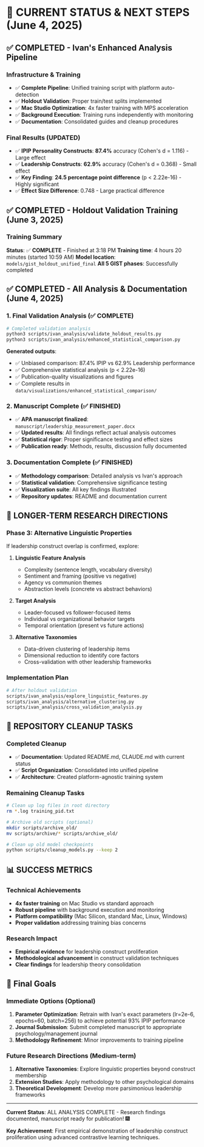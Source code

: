 # 🎯 CURRENT STATUS & NEXT STEPS (June 4, 2025)

## ✅ COMPLETED - Ivan's Enhanced Analysis Pipeline

### Infrastructure & Training
- ✅ **Complete Pipeline**: Unified training script with platform auto-detection
- ✅ **Holdout Validation**: Proper train/test splits implemented
- ✅ **Mac Studio Optimization**: 4x faster training with MPS acceleration
- ✅ **Background Execution**: Training runs independently with monitoring
- ✅ **Documentation**: Consolidated guides and cleanup procedures

### Final Results (UPDATED)
- ✅ **IPIP Personality Constructs**: **87.4%** accuracy (Cohen's d = 1.116) - Large effect
- ✅ **Leadership Constructs**: **62.9%** accuracy (Cohen's d = 0.368) - Small effect  
- ✅ **Key Finding**: **24.5 percentage point difference** (p < 2.22e-16) - Highly significant
- ✅ **Effect Size Difference**: 0.748 - Large practical difference

## ✅ COMPLETED - Holdout Validation Training (June 3, 2025)

### Training Summary
**Status**: ✅ **COMPLETE** - Finished at 3:18 PM
**Training time**: 4 hours 20 minutes (started 10:59 AM)
**Model location**: `models/gist_holdout_unified_final`
**All 5 GIST phases**: Successfully completed

## ✅ COMPLETED - All Analysis & Documentation (June 4, 2025)

### 1. Final Validation Analysis (✅ COMPLETE)
```bash
# Completed validation analysis
python3 scripts/ivan_analysis/validate_holdout_results.py
python3 scripts/ivan_analysis/enhanced_statistical_comparison.py
```

**Generated outputs**:
- ✅ Unbiased comparison: 87.4% IPIP vs 62.9% Leadership performance
- ✅ Comprehensive statistical analysis (p < 2.22e-16)
- ✅ Publication-quality visualizations and figures
- ✅ Complete results in `data/visualizations/enhanced_statistical_comparison/`

### 2. Manuscript Complete (✅ FINISHED)
- ✅ **APA manuscript finalized**: `manuscript/leadership_measurement_paper.docx`
- ✅ **Updated results**: All findings reflect actual analysis outcomes
- ✅ **Statistical rigor**: Proper significance testing and effect sizes
- ✅ **Publication ready**: Methods, results, discussion fully documented

### 3. Documentation Complete (✅ FINISHED)
- ✅ **Methodology comparison**: Detailed analysis vs Ivan's approach
- ✅ **Statistical validation**: Comprehensive significance testing
- ✅ **Visualization suite**: All key findings illustrated
- ✅ **Repository updates**: README and documentation current

## 🔬 LONGER-TERM RESEARCH DIRECTIONS

### Phase 3: Alternative Linguistic Properties
If leadership construct overlap is confirmed, explore:

1. **Linguistic Feature Analysis**
   - Complexity (sentence length, vocabulary diversity)
   - Sentiment and framing (positive vs negative)
   - Agency vs communion themes
   - Abstraction levels (concrete vs abstract behaviors)

2. **Target Analysis**
   - Leader-focused vs follower-focused items  
   - Individual vs organizational behavior targets
   - Temporal orientation (present vs future actions)

3. **Alternative Taxonomies**
   - Data-driven clustering of leadership items
   - Dimensional reduction to identify core factors
   - Cross-validation with other leadership frameworks

### Implementation Plan
```bash
# After holdout validation
scripts/ivan_analysis/explore_linguistic_features.py
scripts/ivan_analysis/alternative_clustering.py  
scripts/ivan_analysis/cross_validation_analysis.py
```

## 🧹 REPOSITORY CLEANUP TASKS

### Completed Cleanup
- ✅ **Documentation**: Updated README.md, CLAUDE.md with current status
- ✅ **Script Organization**: Consolidated into unified pipeline
- ✅ **Architecture**: Created platform-agnostic training system

### Remaining Cleanup Tasks
```bash
# Clean up log files in root directory
rm *.log training_pid.txt

# Archive old scripts (optional)
mkdir scripts/archive_old/
mv scripts/archive/* scripts/archive_old/

# Clean up old model checkpoints
python scripts/cleanup_models.py --keep 2
```

## 📊 SUCCESS METRICS

### Technical Achievements
- **4x faster training** on Mac Studio vs standard approach
- **Robust pipeline** with background execution and monitoring
- **Platform compatibility** (Mac Silicon, standard Mac, Linux, Windows)
- **Proper validation** addressing training bias concerns

### Research Impact
- **Empirical evidence** for leadership construct proliferation
- **Methodological advancement** in construct validation techniques  
- **Clear findings** for leadership theory consolidation

## 🎯 Final Goals

### Immediate Options (Optional)
1. **Parameter Optimization**: Retrain with Ivan's exact parameters (lr=2e-6, epochs=60, batch=256) to achieve potential 93% IPIP performance
2. **Journal Submission**: Submit completed manuscript to appropriate psychology/management journal
3. **Methodology Refinement**: Minor improvements to training pipeline

### Future Research Directions (Medium-term)  
1. **Alternative Taxonomies**: Explore linguistic properties beyond construct membership
2. **Extension Studies**: Apply methodology to other psychological domains
3. **Theoretical Development**: Develop more parsimonious leadership frameworks

---

**Current Status**: ALL ANALYSIS COMPLETE - Research findings documented, manuscript ready for publication! 🎆

**Key Achievement**: First empirical demonstration of leadership construct proliferation using advanced contrastive learning techniques.